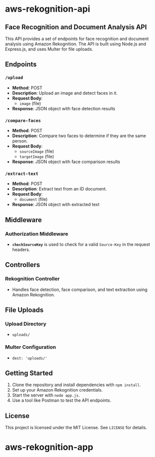# aws-rekognition-api

## Face Recognition and Document Analysis API

This API provides a set of endpoints for face recognition and document analysis using Amazon Rekognition. The API is built using Node.js and Express.js, and uses Multer for file uploads.

## Endpoints

### `/upload`
- **Method**: POST
- **Description**: Upload an image and detect faces in it.
- **Request Body**: 
  - `image` (file)
- **Response**: JSON object with face detection results

### `/compare-faces`
- **Method**: POST
- **Description**: Compare two faces to determine if they are the same person.
- **Request Body**:
  - `sourceImage` (file)
  - `targetImage` (file)
- **Response**: JSON object with face comparison results

### `/extract-text`
- **Method**: POST
- **Description**: Extract text from an ID document.
- **Request Body**:
  - `document` (file)
- **Response**: JSON object with extracted text

## Middleware

### Authorization Middleware
- **`checkSourceKey`** is used to check for a valid `Source-Key` in the request headers.

## Controllers

### Rekognition Controller
- Handles face detection, face comparison, and text extraction using Amazon Rekognition.

## File Uploads

### Upload Directory
- `uploads/`

### Multer Configuration
- `dest: 'uploads/'`

## Getting Started

1. Clone the repository and install dependencies with `npm install`.
2. Set up your Amazon Rekognition credentials.
3. Start the server with `node app.js`.
4. Use a tool like Postman to test the API endpoints.

## License

This project is licensed under the MIT License. See `LICENSE` for details.
# aws-rekognition-app

